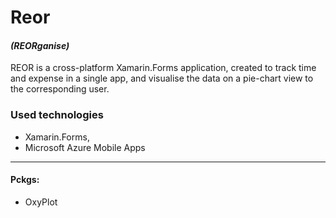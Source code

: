 # Reor 
#### *(REORganise)*

REOR is a cross-platform Xamarin.Forms application, created to track time and expense in a single app, and visualise the data on a pie-chart view to the corresponding user.

### Used technologies
 * Xamarin.Forms,
 * Microsoft Azure Mobile Apps
---

#### Pckgs:
+ OxyPlot
